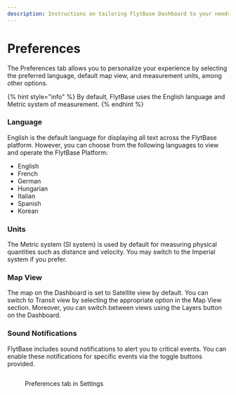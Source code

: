 ```yaml
---
description: Instructions on tailoring FlytBase Dashboard to your needs.
---
```


# Preferences

The Preferences tab allows you to personalize your experience by selecting the preferred language, default map view, and measurement units, among other options.

{% hint style="info" %}
By default, FlytBase uses the English language and Metric system of measurement.
{% endhint %}

### Language

English is the default language for displaying all text across the FlytBase platform. However, you can choose from the following languages to view and operate the FlytBase Platform:

* English
* French
* German
* Hungarian
* Italian&#x20;
* Spanish
* Korean

### Units

The Metric system (SI system) is used by default for measuring physical quantities such as distance and velocity. You may switch to the Imperial system if you prefer.

### Map View

The map on the Dashboard is set to Satellite view by default. You can switch to Transit view by selecting the appropriate option in the Map View section. Moreover, you can switch between views using the Layers button on the Dashboard.

### Sound Notifications

FlytBase includes sound notifications to alert you to critical events. You can enable these notifications for specific events via the toggle buttons provided.

<figure><img src="../../.gitbook/assets/capture_20240417190243524 (1).bmp" alt=""><figcaption><p>Preferences tab in Settings</p></figcaption></figure>

